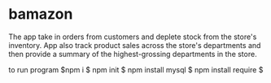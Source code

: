 # bamazon
The app take in orders from customers and deplete stock from the store's inventory.  App also track product sales across the store's departments and then provide a summary of the highest-grossing departments in the store.


to run program
$npm i
$ npm init
$ npm install mysql
$ npm install require
$
